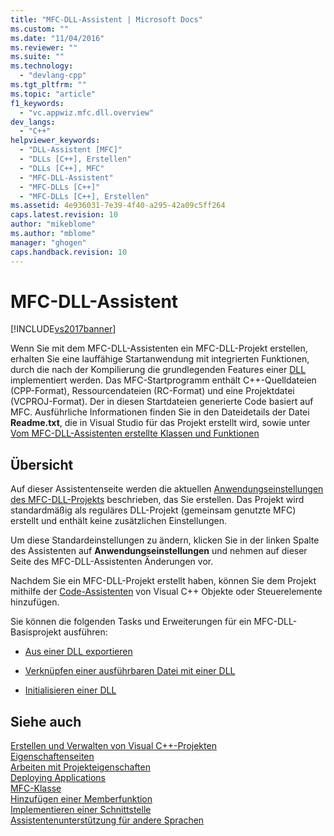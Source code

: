 ```yaml
---
title: "MFC-DLL-Assistent | Microsoft Docs"
ms.custom: ""
ms.date: "11/04/2016"
ms.reviewer: ""
ms.suite: ""
ms.technology: 
  - "devlang-cpp"
ms.tgt_pltfrm: ""
ms.topic: "article"
f1_keywords: 
  - "vc.appwiz.mfc.dll.overview"
dev_langs: 
  - "C++"
helpviewer_keywords: 
  - "DLL-Assistent [MFC]"
  - "DLLs [C++], Erstellen"
  - "DLLs [C++], MFC"
  - "MFC-DLL-Assistent"
  - "MFC-DLLs [C++]"
  - "MFC-DLLs [C++], Erstellen"
ms.assetid: 4e936031-7e39-4f40-a295-42a09c5ff264
caps.latest.revision: 10
author: "mikeblome"
ms.author: "mblome"
manager: "ghogen"
caps.handback.revision: 10
---
```

# MFC-DLL-Assistent
[!INCLUDE[vs2017banner](../../assembler/inline/includes/vs2017banner.md)]

Wenn Sie mit dem MFC\-DLL\-Assistenten ein MFC\-DLL\-Projekt erstellen, erhalten Sie eine lauffähige Startanwendung mit integrierten Funktionen, durch die nach der Kompilierung die grundlegenden Features einer [DLL](../../build/dlls-in-visual-cpp.md) implementiert werden.  Das MFC\-Startprogramm enthält C\+\+\-Quelldateien \(CPP\-Format\), Ressourcendateien \(RC\-Format\) und eine Projektdatei \(VCPROJ\-Format\).  Der in diesen Startdateien generierte Code basiert auf MFC.  Ausführliche Informationen finden Sie in den Dateidetails der Datei **Readme.txt**, die in Visual Studio für das Projekt erstellt wird, sowie unter [Vom MFC\-DLL\-Assistenten erstellte Klassen und Funktionen](../../mfc/reference/classes-and-functions-generated-by-the-mfc-dll-wizard.md)  
  
## Übersicht  
 Auf dieser Assistentenseite werden die aktuellen [Anwendungseinstellungen des MFC\-DLL\-Projekts](../../mfc/reference/application-settings-mfc-dll-wizard.md) beschrieben, das Sie erstellen.  Das Projekt wird standardmäßig als reguläres DLL\-Projekt \(gemeinsam genutzte MFC\) erstellt und enthält keine zusätzlichen Einstellungen.  
  
 Um diese Standardeinstellungen zu ändern, klicken Sie in der linken Spalte des Assistenten auf **Anwendungseinstellungen** und nehmen auf dieser Seite des MFC\-DLL\-Assistenten Änderungen vor.  
  
 Nachdem Sie ein MFC\-DLL\-Projekt erstellt haben, können Sie dem Projekt mithilfe der [Code\-Assistenten](../../ide/adding-functionality-with-code-wizards-cpp.md) von Visual C\+\+ Objekte oder Steuerelemente hinzufügen.  
  
 Sie können die folgenden Tasks und Erweiterungen für ein MFC\-DLL\-Basisprojekt ausführen:  
  
-   [Aus einer DLL exportieren](../../build/exporting-from-a-dll.md)  
  
-   [Verknüpfen einer ausführbaren Datei mit einer DLL](../../build/linking-an-executable-to-a-dll.md)  
  
-   [Initialisieren einer DLL](../../build/initializing-a-dll.md)  
  
## Siehe auch  
 [Erstellen und Verwalten von Visual C\+\+\-Projekten](../../ide/creating-and-managing-visual-cpp-projects.md)   
 [Eigenschaftenseiten](../../ide/property-pages-visual-cpp.md)   
 [Arbeiten mit Projekteigenschaften](../../ide/working-with-project-properties.md)   
 [Deploying Applications](assetId:///4ff8881d-0daf-47e7-bfe7-774c625031b4)   
 [MFC\-Klasse](../../mfc/reference/adding-an-mfc-class.md)   
 [Hinzufügen einer Memberfunktion](../../ide/adding-a-member-function-visual-cpp.md)   
 [Implementieren einer Schnittstelle](../../ide/implementing-an-interface-visual-cpp.md)   
 [Assistentenunterstützung für andere Sprachen](../../ide/wizard-support-for-other-languages.md)